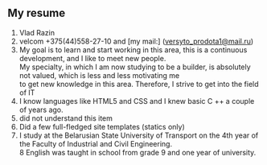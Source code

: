 ## My resume
1. Vlad Razin <br>
2. velcom +375(44)558-27-10 and [my mail:] (versyto_prodota1@mail.ru) <br>
3. My goal is to learn and start working in this area, this is a continuous development, and I like to meet new people.<br>
My specialty, in which I am now studying to be a builder, is absolutely not valued, which is less and less motivating me<br>
to get new knowledge in this area. Therefore, I strive to get into the field of IT<br>
4. I know languages like HTML5 and CSS and I knew basic C ++ a couple of years ago.<br>
5. did not understand this item<br>
6. Did a few full-fledged site templates (statics only)<br>
7. I study at the Belarusian State University of Transport on the 4th year of the Faculty of Industrial and Civil Engineering.<br>
8 English was taught in school from grade 9 and one year of university.<br>
